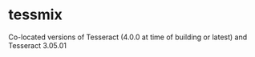 # tessmix
Co-located versions of Tesseract (4.0.0 at time of building or latest) and Tesseract 3.05.01
